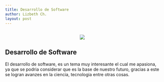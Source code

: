 ```yaml
---
title: Desarrollo de Software
author: Lizbeth Ch.
layout: post
---
```

  

  <h2> </h2>
<center><img src="https://www.tithink.com/wp-content/uploads/2018/05/practicas-desarollo-software.jpeg"></center>
  
  <h2>Desarrollo de Software</h2>
  <p>El desarrollo de software, es un tema muy interesante el cual me apasiona, ya que se podria considerar que es la base de nuestro futuro, gracias a este
   se logran avanzes en la ciencia, tecnologia entre otras cosas.</p>
